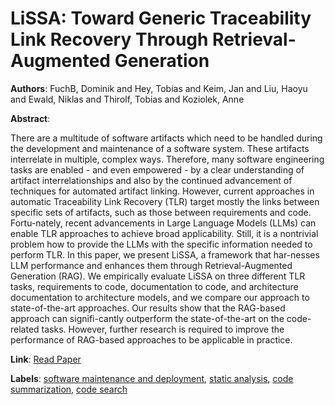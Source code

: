 # LiSSA: Toward Generic Traceability Link Recovery Through Retrieval- Augmented Generation

**Authors**: FuchB, Dominik and Hey, Tobias and Keim, Jan and Liu, Haoyu and Ewald, Niklas and Thirolf, Tobias and Koziolek, Anne

**Abstract**:

There are a multitude of software artifacts which need to be handled during the development and maintenance of a software system. These artifacts interrelate in multiple, complex ways. Therefore, many software engineering tasks are enabled - and even empowered - by a clear understanding of artifact interrelationships and also by the continued advancement of techniques for automated artifact linking. However, current approaches in automatic Traceability Link Recovery (TLR) target mostly the links between specific sets of artifacts, such as those between requirements and code. Fortu-nately, recent advancements in Large Language Models (LLMs) can enable TLR approaches to achieve broad applicability. Still, it is a nontrivial problem how to provide the LLMs with the specific information needed to perform TLR. In this paper, we present LiSSA, a framework that har-nesses LLM performance and enhances them through Retrieval-Augmented Generation (RAG). We empirically evaluate LiSSA on three different TLR tasks, requirements to code, documentation to code, and architecture documentation to architecture models, and we compare our approach to state-of-the-art approaches. Our results show that the RAG-based approach can signifi-cantly outperform the state-of-the-art on the code-related tasks. However, further research is required to improve the performance of RAG-based approaches to be applicable in practice.

**Link**: [Read Paper](https://doi.ieeecomputersociety.org/10.1109/ICSE55347.2025.00186)

**Labels**: [software maintenance and deployment](../../labels/software_maintenance_and_deployment.md), [static analysis](../../labels/static_analysis.md), [code summarization](../../labels/code_summarization.md), [code search](../../labels/code_search.md)
